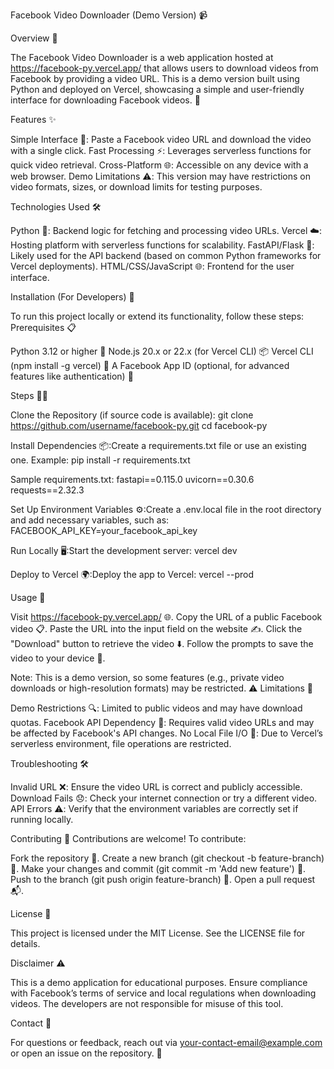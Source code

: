 Facebook Video Downloader (Demo Version) 📹


Overview 🌟

The Facebook Video Downloader is a web application hosted at https://facebook-py.vercel.app/ that allows users to download videos from Facebook by providing a video URL. This is a demo version built using Python and deployed on Vercel, showcasing a simple and user-friendly interface for downloading Facebook videos. 🚀


Features ✨

Simple Interface 📱: Paste a Facebook video URL and download the video with a single click.
Fast Processing ⚡: Leverages serverless functions for quick video retrieval.
Cross-Platform 🌐: Accessible on any device with a web browser.
Demo Limitations ⚠️: This version may have restrictions on video formats, sizes, or download limits for testing purposes.

Technologies Used 🛠️


Python 🐍: Backend logic for fetching and processing video URLs.
Vercel ☁️: Hosting platform with serverless functions for scalability.
FastAPI/Flask 🔗: Likely used for the API backend (based on common Python frameworks for Vercel deployments).
HTML/CSS/JavaScript 🌐: Frontend for the user interface.

Installation (For Developers) 🔧

To run this project locally or extend its functionality, follow these steps:
Prerequisites 📋

Python 3.12 or higher 🐍
Node.js 20.x or 22.x (for Vercel CLI) 📦
Vercel CLI (npm install -g vercel) 🚀
A Facebook App ID (optional, for advanced features like authentication) 🔑

Steps 🚶‍♂️

Clone the Repository (if source code is available):
git clone https://github.com/username/facebook-py.git
cd facebook-py


Install Dependencies 📦:Create a requirements.txt file or use an existing one. Example:
pip install -r requirements.txt

Sample requirements.txt:
fastapi==0.115.0
uvicorn==0.30.6
requests==2.32.3


Set Up Environment Variables ⚙️:Create a .env.local file in the root directory and add necessary variables, such as:
FACEBOOK_API_KEY=your_facebook_api_key


Run Locally 🖥️:Start the development server:
vercel dev


Deploy to Vercel 🌍:Deploy the app to Vercel:
vercel --prod



Usage 📲

Visit https://facebook-py.vercel.app/ 🌐.
Copy the URL of a public Facebook video 📋.
Paste the URL into the input field on the website ✍️.
Click the "Download" button to retrieve the video ⬇️.
Follow the prompts to save the video to your device 💾.

Note: This is a demo version, so some features (e.g., private video downloads or high-resolution formats) may be restricted. ⚠️
Limitations 🚫

Demo Restrictions 🔍: Limited to public videos and may have download quotas.
Facebook API Dependency 🔗: Requires valid video URLs and may be affected by Facebook's API changes.
No Local File I/O 📂: Due to Vercel’s serverless environment, file operations are restricted.

Troubleshooting 🛠️

Invalid URL ❌: Ensure the video URL is correct and publicly accessible.
Download Fails 😞: Check your internet connection or try a different video.
API Errors ⚠️: Verify that the environment variables are correctly set if running locally.

Contributing 🤝
Contributions are welcome! To contribute:

Fork the repository 🍴.
Create a new branch (git checkout -b feature-branch) 🌿.
Make your changes and commit (git commit -m 'Add new feature') 💾.
Push to the branch (git push origin feature-branch) 🚀.
Open a pull request 📬.

License 📜

This project is licensed under the MIT License. See the LICENSE file for details.


Disclaimer ⚠️

This is a demo application for educational purposes. Ensure compliance with Facebook’s terms of service and local regulations when downloading videos. The developers are not responsible for misuse of this tool.


Contact 📧

For questions or feedback, reach out via your-contact-email@example.com or open an issue on the repository. 💬
